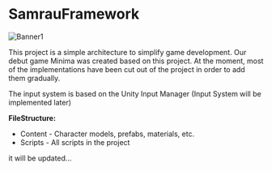# SamrauFramework

![Banner1](https://github.com/user-attachments/assets/54c2f1d7-8d15-4b0c-b4c9-46498eaa1749)

This project is a simple architecture to simplify game development. Our debut game Minima was created based on this project. 
At the moment, most of the implementations have been cut out of the project in order to add them gradually.

The input system is based on the Unity Input Manager (Input System will be implemented later)

**FileStructure:**
 
 * Content - Character models, prefabs, materials, etc.
 * Scripts - All scripts in the project

it will be updated...
